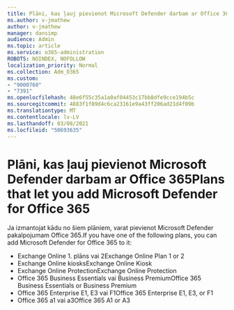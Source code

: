 ```yaml
---
title: Plāni, kas ļauj pievienot Microsoft Defender darbam ar Office 365
ms.author: v-jmathew
author: v-jmathew
manager: dansimp
audience: Admin
ms.topic: article
ms.service: o365-administration
ROBOTS: NOINDEX, NOFOLLOW
localization_priority: Normal
ms.collection: Adm_O365
ms.custom:
- "9000760"
- "7391"
ms.openlocfilehash: 48e6f55c35a1a0af04453c17bb8dfe9cce194b5c
ms.sourcegitcommit: 4883f1f89d4c6ca23161e9a43ff206ad21d4f09b
ms.translationtype: MT
ms.contentlocale: lv-LV
ms.lasthandoff: 03/08/2021
ms.locfileid: "50693635"
---
```

# <a name="plans-that-let-you-add-microsoft-defender-for-office-365"></a><span data-ttu-id="e651f-102">Plāni, kas ļauj pievienot Microsoft Defender darbam ar Office 365</span><span class="sxs-lookup"><span data-stu-id="e651f-102">Plans that let you add Microsoft Defender for Office 365</span></span>

<span data-ttu-id="e651f-103">Ja izmantojat kādu no šiem plāniem, varat pievienot Microsoft Defender pakalpojumam Office 365.</span><span class="sxs-lookup"><span data-stu-id="e651f-103">If you have one of the following plans, you can add Microsoft Defender for Office 365 to it:</span></span>

- <span data-ttu-id="e651f-104">Exchange Online 1. plāns vai 2</span><span class="sxs-lookup"><span data-stu-id="e651f-104">Exchange Online Plan 1 or 2</span></span>
- <span data-ttu-id="e651f-105">Exchange Online kiosks</span><span class="sxs-lookup"><span data-stu-id="e651f-105">Exchange Online Kiosk</span></span>
- <span data-ttu-id="e651f-106">Exchange Online Protection</span><span class="sxs-lookup"><span data-stu-id="e651f-106">Exchange Online Protection</span></span>
- <span data-ttu-id="e651f-107">Office 365 Business Essentials vai Business Premium</span><span class="sxs-lookup"><span data-stu-id="e651f-107">Office 365 Business Essentials or Business Premium</span></span>
- <span data-ttu-id="e651f-108">Office 365 Enterprise E1, E3 vai F1</span><span class="sxs-lookup"><span data-stu-id="e651f-108">Office 365 Enterprise E1, E3, or F1</span></span>
- <span data-ttu-id="e651f-109">Office 365 a1 vai a3</span><span class="sxs-lookup"><span data-stu-id="e651f-109">Office 365 A1 or A3</span></span>
